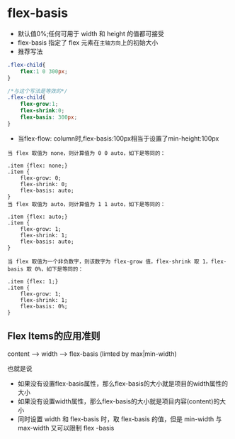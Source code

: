 # flex-basis
- 默认值0%;任何可用于 width 和 height 的值都可接受
- flex-basis 指定了 flex 元素在`主轴方向`上的初始大小
- 推荐写法

````css
.flex-child{
    flex:1 0 300px;
}

/*与这个写法是等效的*/
.flex-child{
    flex-grow:1;
    flex-shrink:0;
    flex-basis: 300px;
}
````

- 当flex-flow: column时,flex-basis:100px相当于设置了min-height:100px

````
当 flex 取值为 none，则计算值为 0 0 auto，如下是等同的：

.item {flex: none;}
.item {
    flex-grow: 0;
    flex-shrink: 0;
    flex-basis: auto;
}
当 flex 取值为 auto，则计算值为 1 1 auto，如下是等同的：

.item {flex: auto;}
.item {
    flex-grow: 1;
    flex-shrink: 1;
    flex-basis: auto;
}

当 flex 取值为一个非负数字，则该数字为 flex-grow 值，flex-shrink 取 1，flex-basis 取 0%，如下是等同的：

.item {flex: 1;}
.item {
    flex-grow: 1;
    flex-shrink: 1;
    flex-basis: 0%;
}
````

## Flex Items的应用准则
content –> width –> flex-basis (limted by max|min-width)

也就是说

- 如果没有设置flex-basis属性，那么flex-basis的大小就是项目的width属性的大小
- 如果没有设置width属性，那么flex-basis的大小就是项目内容(content)的大小
- 同时设置 width 和 flex-basis 时，取 flex-basis 的值，但是 min-width 与 max-width 又可以限制 flex -basis

